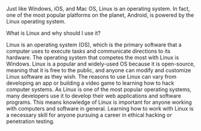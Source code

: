 Just like Windows, iOS, and Mac OS, Linux is an operating system. In fact, one of the most popular platforms on the planet, Android, is powered by the Linux operating system.

What is Linux and why should I use it?

Linux is an operating system (OS), which is the primary software that a computer uses to execute tasks and communicate directions to its hardware. 
The operating system that competes the most with Linux is Windows. 
Linux is a popular and widely-used OS because it is open-source, meaning that it is free to the public, and anyone can modify and customize Linux software as they wish. 
The reasons to use Linux can vary from developing an app or building a video game to learning how to hack computer systems. 
As Linux is one of the most popular operating systems, many developers use it to develop their web applications and software programs. 
This means knowledge of Linux is important for anyone working with computers and software in general. 
Learning how to work with Linux is a necessary skill for anyone pursuing a career in ethical hacking or penetration testing.
